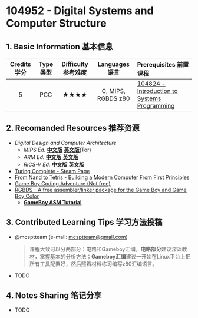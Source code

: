# 104952 - Digital Systems and  Computer Structure

## 1. Basic Information 基本信息

| Credits 学分 | Type 类型 | Difficulty 参考难度 |   Languages 语言   | Prerequisites 前置课程                                       |
| :----------: | :-------: | :-----------------: | :----------------: | :----------------------------------------------------------- |
|      5       |    PCC    |        ★★★★         | C, MIPS, RGBDS z80 | [104824 - Introduction to Systems Programming](../prog-languages/intro-sys.md) |

## 2. Recomanded Resources 推荐资源

-   *Digital Design and Computer Architecture*
    -   *MIPS Ed.* [**中文版**](https://z-library.sk/book/21599455/ebadcc/数字设计和计算机体系结构-原书第2版.html) [**英文版**](https://z-library.sk/book/2083220/99a919/digital-design-and-computer-architecture-second-edition.html)(Tor)
    -   *ARM Ed.* [**中文版**](https://z-library.sk/book/28897151/030768/数字设计和计算机体系结构arm版.html) [**英文版**](https://z-library.sk/book/11139294/2b94ba/digital-design-and-computer-architecture-arm-edition.html)
    -   *RICS-V Ed.* [**中文版**](https://z-library.sk/book/115709614/8c548f/数字设计和计算机体系结构-riscv版-digital-design-and-computer-architecture-riscv-edition.html) [**英文版**](https://z-library.sk/book/27118019/0d6d06/digitaldesignandcomputerarchitecturerisc.html)
-   [Turing Complete - Steam Page](https://store.steampowered.com/app/1444480/Turing_Complete/)
-   [From Nand to Tetris - Building a Modern Computer From First Principles](https://www.nand2tetris.org)
-   [Game Boy Coding Adventure (Not free)](https://mdagois.gumroad.com/l/CODQn)
-   [RGBDS - A free assembler/linker package for the Game Boy and Game Boy Color](https://rgbds.gbdev.io)
    -   [**GameBoy ASM Tutorial**](https://gbdev.io/gb-asm-tutorial/)

## 3. Contributed Learning Tips 学习方法投稿

-   @mcsptteam (e-mail: <mcsptteam@gmail.com>)

    >   课程大致可以分两部分：电路和Gameboy汇编。**电路部分**建议深读教材，掌握基本的分析方法；**Gameboy汇编**建议一开始在Linux平台上把所有工具配置好，然后照着材料练习编写z80汇编语言。

-   TODO

## 4. Notes Sharing 笔记分享

-   TODO
